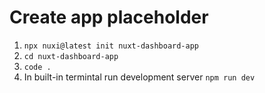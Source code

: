 # Create app placeholder
1. `npx nuxi@latest init nuxt-dashboard-app`
2. `cd nuxt-dashboard-app`
3. `code .`
4. In built-in termintal run development server `npm run dev`
